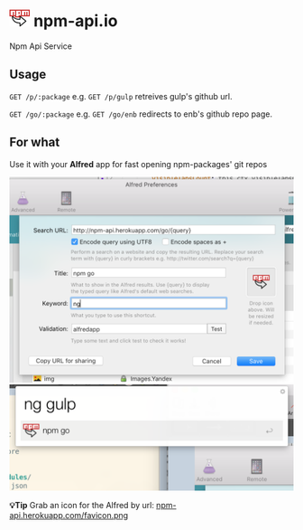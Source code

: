 # ![logo](npm-go.svg) npm-api.io
Npm Api Service

## Usage

`GET /p/:package` e.g. `GET /p/gulp`
retreives gulp's github url.

`GET /go/:package` e.g. `GET /go/enb`
redirects to enb's github repo page.

## For what
Use it with your **Alfred** app for fast opening npm-packages' git repos

![Alfred.app npm-go — setup](alfred-setup.png)
![Alfred.app npm-go — use](alfred-use.png)

**💡Tip** Grab an icon for the Alfred by url: [npm-api.herokuapp.com/favicon.png](http://npm-api.herokuapp.com/favicon.png)